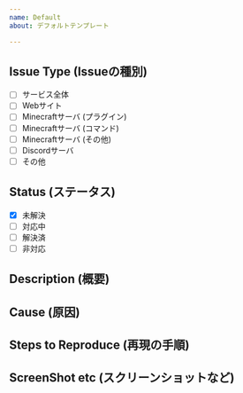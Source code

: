 ```yaml
---
name: Default
about: デフォルトテンプレート

---
```


## Issue Type (Issueの種別)
- [ ] サービス全体
- [ ] Webサイト
- [ ] Minecraftサーバ (プラグイン)
- [ ] Minecraftサーバ (コマンド)
- [ ] Minecraftサーバ (その他)
- [ ] Discordサーバ
- [ ] その他

## Status (ステータス)
- [x] 未解決
- [ ] 対応中
- [ ] 解決済
- [ ] 非対応

## Description (概要)

## Cause (原因)

## Steps to Reproduce (再現の手順)

## ScreenShot etc (スクリーンショットなど)
